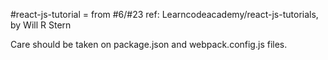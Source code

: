 #react-js-tutorial = from #6/#23 
ref:  Learncodeacademy/react-js-tutorials, by Will R Stern

Care should be taken on package.json and webpack.config.js files.

